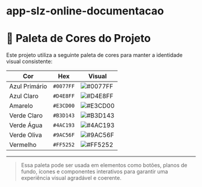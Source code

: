 # app-slz-online-documentacao
 
# 🎨 Paleta de Cores do Projeto

Este projeto utiliza a seguinte paleta de cores para manter a identidade visual consistente:

| Cor       | Hex       | Visual        |
|-----------|-----------|----------------|
| Azul Primário | `#0077FF` | ![#0077FF](https://via.placeholder.com/20/0077FF/000000?text=+) |
| Azul Claro    | `#D4E8FF` | ![#D4E8FF](https://via.placeholder.com/20/D4E8FF/000000?text=+) |
| Amarelo       | `#E3CD00` | ![#E3CD00](https://via.placeholder.com/20/E3CD00/000000?text=+) |
| Verde Claro   | `#B3D143` | ![#B3D143](https://via.placeholder.com/20/B3D143/000000?text=+) |
| Verde Água    | `#4AC193` | ![#4AC193](https://via.placeholder.com/20/4AC193/000000?text=+) |
| Verde Oliva   | `#9AC56F` | ![#9AC56F](https://via.placeholder.com/20/9AC56F/000000?text=+) |
| Vermelho      | `#FF5252` | ![#FF5252](https://via.placeholder.com/20/FF5252/000000?text=+) |

---

> Essa paleta pode ser usada em elementos como botões, planos de fundo, ícones e componentes interativos para garantir uma experiência visual agradável e coerente.
